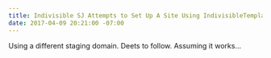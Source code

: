 ```yaml
---
title: Indivisible SJ Attempts to Set Up A Site Using IndivisibleTemplate
date: 2017-04-09 20:21:00 -07:00
---
```


Using a different staging domain.  Deets to follow.  Assuming it works...